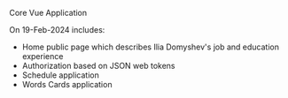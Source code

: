 Core Vue Application

On 19-Feb-2024 includes:
* Home public page which describes Ilia Domyshev's job and education experience
* Authorization based on JSON web tokens
* Schedule application
* Words Cards application